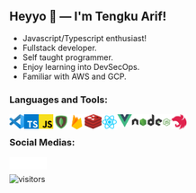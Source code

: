 ## Heyyo 👋 — I'm Tengku Arif!

- Javascript/Typescript enthusiast!
- Fullstack developer.
- Self taught programmer.
- Enjoy learning into DevSecOps.
- Familiar with AWS and GCP.

### Languages and Tools:

<img align="left" alt="Visual Studio Code" width="26px" src="https://github.com/gorgc/gorgc/blob/2d7732fbb84fc5ea3e27c92fa0952837f377ad94/photos/vscode.png" />
<img align="left" alt="ts" width="26px" src="https://github.com/gorgc/gorgc/blob/2d7732fbb84fc5ea3e27c92fa0952837f377ad94/photos/ts.png" />
<img align="left" alt="js" width="26px" src="https://github.com/gorgc/gorgc/blob/2d7732fbb84fc5ea3e27c92fa0952837f377ad94/photos/js.png" />
<img align="left" alt="mongodb" width="28px" src="https://github.com/gorgc/gorgc/blob/2d7732fbb84fc5ea3e27c92fa0952837f377ad94/photos/mongo.png" /> 
<img align="left" alt="firebase" width="28px" src="https://github.com/gorgc/gorgc/blob/2d7732fbb84fc5ea3e27c92fa0952837f377ad94/photos/firebase.png" />
<img align="left" alt="redis" width="30px" src="https://github.com/gorgc/gorgc/blob/4f6972f0a710b49774577d80e96d342e56d0f3d2/photos/redis.png" />
<img align="left" alt="react" width="28px" src="https://github.com/gorgc/gorgc/blob/776b3e0955ea10f6f8f63b3a669a68e3efcb05dc/photos/react.png" />
<img align="left" alt="vue" width="26px" src="https://github.com/gorgc/gorgc/blob/822095747788f994c45c5ffc0442ca6bd7d6d35d/photos/vue.png" />
<img align="left" alt="node" width="70px" src="https://github.com/gorgc/gorgc/blob/d18977813302038dabbc2849d15e01bd65fba4a8/photos/node.svg" />
<img align="left" alt="nest" width="28px" src="https://github.com/gorgc/gorgc/blob/4a399bc466045cc80da3bb451b9ae5f9a7566f78/photos/nest.svg" /><br />

### Social Medias:

<a href="https://www.linkedin.com/in/tengku-arif-tengku-mohd-22ba4520a" target="_blank"><img align="left" alt="Aakarsh B | LinkedIn" width="22px" src="https://github.com/Aakarsh-B/trying-repos/blob/master/linkedin.svg" />
<a href="https://www.instagram.com/_tg.arif" target="_blank"><img align="left" alt="Aakarsh B | Instagram" width="22px" src="https://github.com/Aakarsh-B/trying-repos/blob/master/insta.svg" />
<a href="https://dev.to/tg_arif" target="_blank"><img align="left" alt="dev to aakarsh" width="22px" src="https://github.com/Aakarsh-B/trying-repos/blob/master/dev-badge.svg" /></a><br />
  
![visitors](https://visitor-badge.glitch.me/badge?page_id=gorgc)
